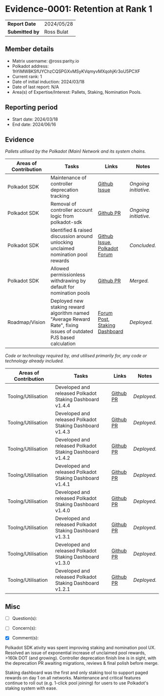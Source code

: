 # Evidence-0001: Retention at Rank 1

|                 |                                                                                             |
| --------------- | ------------------------------------------------------------------------------------------- |
| **Report Date** | 2024/05/28                                                                                  |
| **Submitted by**| Ross Bulat                                                                                  |


## Member details

- Matrix username: @ross:parity.io
- Polkadot address: 1hYiMW8KSfUYChzCQSPGXvMSyKVqmyvMXqohjKr3oU5PCXF
- Current rank: 1
- Date of initial induction: 2024/03/18
- Date of last report: N/A
- Area(s) of Expertise/Interest: Pallets, Staking, Nomination Pools.


## Reporting period

- Start date: 2024/03/18
- End date: 2024/06/16


## Evidence

_Pallets utilised by the Polkadot (Main) Network and its system chains._

|  Areas of Contribution | Tasks  | Links   |Notes   |
|---|---|---|---|
|Polkadot SDK   | Maintenance of controller deprecation tracking | [Github Issue](https://github.com/paritytech/polkadot-sdk/issues/2500) | *Ongoing initiative.*  |
|Polkadot SDK   | Removal of controller account logic from polkadot-sdk | [Github PR](https://github.com/paritytech/polkadot-sdk/pull/4574) | *Ongoing initiative.* |
|Polkadot SDK | Identified & raised discussion around unlocking unclaimed nomination pool rewards | [Github Issue](https://github.com/paritytech/polkadot-sdk/issues/3398), [Polkadot Forum](https://forum.polkadot.network/t/nomination-pools-make-permissionless-withdrawing-the-default-claiming-permission/6766) | *Concluded.* |
|Polkadot SDK   | Allowed permissionless withdrawing by default for nomination pools | [Github PR](https://github.com/paritytech/polkadot-sdk/pull/3438) | *Merged.* |
| Roadmap/Vision   | Deployed new staking reward algorithm named "Average Reward Rate", fixing issues of outdated PJS based calculation | [Forum Post](https://forum.polkadot.network/t/new-average-reward-rate-calculations-for-staking/5599), [Staking Dashboard](https://staking.polkadot.network) | *Deployed.* |

_Code or technology required by, and utilised primarily for, any code or technology already included._

|  Areas of Contribution | Tasks  | Links   |Notes   |
|---|---|---|---|
| Toolng/Utilisation   | Developed and released Polkadot Staking Dashboard v1.4.4 | [Github PR](https://github.com/paritytech/polkadot-staking-dashboard/releases/tag/v1.4.4) | *Deployed.* |
| Toolng/Utilisation   | Developed and released Polkadot Staking Dashboard v1.4.3 | [Github PR](https://github.com/paritytech/polkadot-staking-dashboard/releases/tag/v1.4.3) | *Deployed.* |
| Toolng/Utilisation   | Developed and released Polkadot Staking Dashboard v1.4.2 | [Github PR](https://github.com/paritytech/polkadot-staking-dashboard/releases/tag/v1.4.2) | *Deployed.* |
| Toolng/Utilisation   | Developed and released Polkadot Staking Dashboard v1.4.1 | [Github PR](https://github.com/paritytech/polkadot-staking-dashboard/releases/tag/v1.4.1) | *Deployed.* |
| Toolng/Utilisation   | Developed and released Polkadot Staking Dashboard v1.4.0 | [Github PR](https://github.com/paritytech/polkadot-staking-dashboard/releases/tag/v1.4.0) | *Deployed.* |
| Toolng/Utilisation   | Developed and released Polkadot Staking Dashboard v1.3.1 | [Github PR](https://github.com/paritytech/polkadot-staking-dashboard/releases/tag/v1.3.1) | *Deployed.* |
| Toolng/Utilisation   | Developed and released Polkadot Staking Dashboard v1.3.0 | [Github PR](https://github.com/paritytech/polkadot-staking-dashboard/releases/tag/v1.3.0) | *Deployed.* |
| Toolng/Utilisation   | Developed and released Polkadot Staking Dashboard v1.2.1 | [Github PR](https://github.com/paritytech/polkadot-staking-dashboard/releases/tag/v1.2.1) | *Deployed.* |


## Misc

- [ ] Question(s): 

- [ ] Concern(s): 

- [x] Comment(s): 

Polkadot SDK ativity was spent improving staking and nomination pool UX. Resolved an issue of exponential increase of unclaimed pool rewards, >160k DOT (and growing). Controller deprecation finish line is in sight, with the deprecation PR awaiting migrations, reviews & final polish before merge.

Staking dashboard was the first and only staking tool to support paged rewards on day 1 on all networks. Maintenance and critical features continue to roll out (e.g. 1-click pool joining) for users to use Polkadot's staking system with ease.

